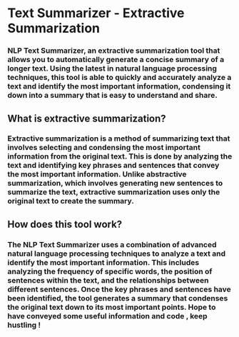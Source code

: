 # Text Summarizer - Extractive Summarization
### NLP Text Summarizer, an extractive summarization tool that allows you to automatically generate a concise summary of a longer text. Using the latest in natural language processing techniques, this tool is able to quickly and accurately analyze a text and identify the most important information, condensing it down into a summary that is easy to understand and share.
## What is extractive summarization?
### Extractive summarization is a method of summarizing text that involves selecting and condensing the most important information from the original text. This is done by analyzing the text and identifying key phrases and sentences that convey the most important information. Unlike abstractive summarization, which involves generating new sentences to summarize the text, extractive summarization uses only the original text to create the summary.
## How does this tool work?
### The NLP Text Summarizer uses a combination of advanced natural language processing techniques to analyze a text and identify the most important information. This includes analyzing the frequency of specific words, the position of sentences within the text, and the relationships between different sentences. Once the key phrases and sentences have been identified, the tool generates a summary that condenses the original text down to its most important points. Hope to have conveyed some useful information and code , keep hustling !
